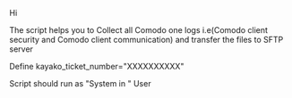 Hi 

The script helps you to Collect all Comodo one logs i.e(Comodo client security and Comodo client communication) and transfer the files  to SFTP server

Define  kayako_ticket_number="XXXXXXXXXX"  

Script should run as "System in " User